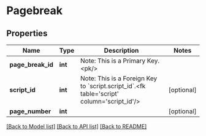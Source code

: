 # Pagebreak

## Properties
Name | Type | Description | Notes
------------ | ------------- | ------------- | -------------
**page_break_id** | **int** | Note: This is a Primary Key.&lt;pk/&gt; | 
**script_id** | **int** | Note: This is a Foreign Key to &#x60;script.script_id&#x60;.&lt;fk table&#x3D;&#x27;script&#x27; column&#x3D;&#x27;script_id&#x27;/&gt; | [optional] 
**page_number** | **int** |  | [optional] 

[[Back to Model list]](../README.md#documentation-for-models) [[Back to API list]](../README.md#documentation-for-api-endpoints) [[Back to README]](../README.md)

